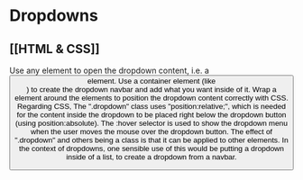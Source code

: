 # Dropdowns
[[HTML & CSS]]
---

Use any element to open the dropdown content, i.e. a <button> element. Use a container element (like <div>) to create the dropdown navbar and add what you want inside of it. Wrap a <div> element around the elements to position the dropdown content correctly with CSS. Regarding CSS, The ".dropdown" class uses "position:relative;", which is needed for the content inside the dropdown to be placed right below the dropdown button (using position:absolute). The :hover selector is used to show the dropdown menu when the user moves the mouse over the dropdown button. The effect of ".dropdown" and others being a class is that it can be applied to other elements. In the context of dropdowns, one sensible use of this would be putting a dropdown inside of a list, to create a dropdown from a navbar.